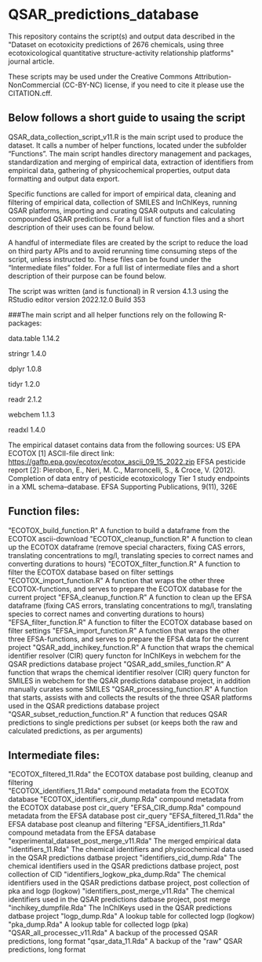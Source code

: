 # QSAR_predictions_database

This repository contains the script(s) and output data described in the "Dataset on ecotoxicity predictions of 2676 chemicals, using three ecotoxicological quantitative structure-activity relationship platforms" journal article.

These scripts may be used under the Creative Commons Attribution-NonCommercial (CC-BY-NC) license, if you need to cite it please use the CITATION.cff. 


## Below follows a short guide to usaing the script

QSAR_data_collection_script_v11.R is the main script used to produce the dataset. It calls a number of helper functions, located under the subfolder “Functions”. The main script handles directory management and packages, standardization and merging of empirical data, extraction of identifiers from empirical data, gathering of physicochemical properties, output data formatting and output data export.

Specific functions are called for import of empirical data, cleaning and filtering of empirical data, collection of SMILES and InChIKeys, running QSAR platforms, importing and curating QSAR outputs and calculating compounded QSAR predictions. For a full list of function files and a short description of their uses can be found below.

A handful of intermediate files are created by the script to reduce the load on third party APIs and to avoid rerunning time consuming steps of the script, unless instructed to. These files can be found under the “Intermediate files” folder. For a full list of intermediate files and a short description of their purpose can be found below.

The script was written (and is functional) in R version 4.1.3 using the RStudio editor version 2022.12.0 Build 353

###The main script and all helper functions rely on the following R-packages:

data.table      1.14.2

stringr         1.4.0

dplyr           1.0.8

tidyr           1.2.0

readr           2.1.2

webchem         1.1.3

readxl          1.4.0


The empirical dataset contains data from the following sources:
US EPA ECOTOX [1] ASCII-file direct link:
https://gaftp.epa.gov/ecotox/ecotox_ascii_09_15_2022.zip
EFSA pesticide report [2]:
Pierobon, E., Neri, M. C., Marroncelli, S., & Croce, V. (2012). Completion of data entry of pesticide ecotoxicology Tier 1 study endpoints in a XML schema–database. EFSA Supporting Publications, 9(11), 326E

## Function files:

"ECOTOX_build_function.R"            A function to build a dataframe from the ECOTOX ascii-download
"ECOTOX_cleanup_function.R"          A function to clean up the ECOTOX dataframe (remove special characters, fixing CAS errors, translating concentrations to mg/l, translating species to correct names and converting durations to hours)
"ECOTOX_filter_function.R"           A function to filter the ECOTOX database based on filter settings
"ECOTOX_import_function.R"           A function that wraps the other three ECOTOX-functions, and serves to prepare the ECOTOX database for the current project
"EFSA_cleanup_function.R"            A function to clean up the EFSA dataframe (fixing CAS errors, translating concentrations to mg/l, translating species to correct names and converting durations to hours)
"EFSA_filter_function.R"             A function to filter the ECOTOX database based on filter settings
"EFSA_import_function.R"             A function that wraps the other three EFSA-functions, and serves to prepare the EFSA data for the current project
"QSAR_add_inchikey_function.R"       A function that wraps the chemical identifier resolver (CIR) query functon for InChIKeys in webchem for the QSAR predictions database project
"QSAR_add_smiles_function.R"         A function that wraps the chemical identifier resolver (CIR) query functon for SMILES in webchem for the QSAR predictions database project, in addition manually curates some SMILES
"QSAR_processing_function.R"         A function that starts, assists with and collects the results of the three QSAR platforms used in the QSAR predictions database project
"QSAR_subset_reduction_function.R"   A function that reduces QSAR predictions to single predictions per subset (or keeps both the raw and calculated predictions, as per arguments)


## Intermediate files:

"ECOTOX_filtered_11.Rda"                       the ECOTOX database post building, cleanup and filtering    
"ECOTOX_identifiers_11.Rda"                    compound metadata from the ECOTOX database
"ECOTOX_identifiers_cir_dump.Rda"              compound metadata from the ECOTOX database post cir_query
"EFSA_CIR_dump.Rda"                            compound metadata from the EFSA database post cir_query
"EFSA_filtered_11.Rda"                         the EFSA database post cleanup and filtering
"EFSA_identifiers_11.Rda"                      compound metadata from the EFSA database
"experimental_dataset_post_merge_v11.Rda"      The merged empirical data
"identifiers_11.Rda"                           The chemical identifiers and physicochemical data used in the QSAR predictions datbase project
"identifiers_cid_dump.Rda"                     The chemical identifiers used in the QSAR predictions datbase project, post collection of CID
"identifiers_logkow_pka_dump.Rda"              The chemical identifiers used in the QSAR predictions datbase project, post collection of pka and logp (logkow)
"identifiers_post_merge_v11.Rda"               The chemical identifiers used in the QSAR predictions datbase project, post merge
"inchikey_dumpfile.Rda"                        The InChIKeys used in the QSAR predictions datbase project
"logp_dump.Rda"                                A lookup table for collected logp (logkow)
"pka_dump.Rda"                                 A lookup table for collected logp (pka)
"QSAR_all_processec_v11.Rda"                   A backup of the processed QSAR predictions, long format
"qsar_data_11.Rda"                             A backup of the "raw" QSAR predictions, long format







